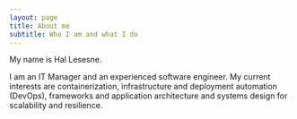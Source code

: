 ```yaml
---
layout: page
title: About me
subtitle: Who I am and what I do
---
```


My name is Hal Lesesne.

I am an IT Manager and an experienced software engineer. My current interests are containerization, infrastructure and deployment automation (DevOps), frameworks and application architecture and systems design for scalability and resilience.
